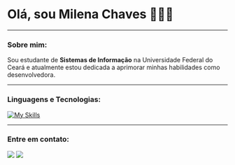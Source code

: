 # Olá, sou Milena Chaves 👩🏼‍💻

---

### Sobre mim:
Sou estudante de **Sistemas de Informação** na Universidade Federal do Ceará e atualmente estou dedicada a aprimorar minhas habilidades como desenvolvedora.

---

### Linguagens e Tecnologias:

[![My Skills](https://skillicons.dev/icons?i=js,css,html,py,fastapi,laravel)](https://skillicons.dev)

---

### Entre em contato:

<a href="https://www.linkedin.com/in/milenchaves/"><img src="https://skillicons.dev/icons?i=linkedin&theme=dark&perline=15"></a>
<a href="mailto:milenchaves1@gmail.com"><img src="https://skillicons.dev/icons?i=gmail&theme=dark&perline=15"></a>
